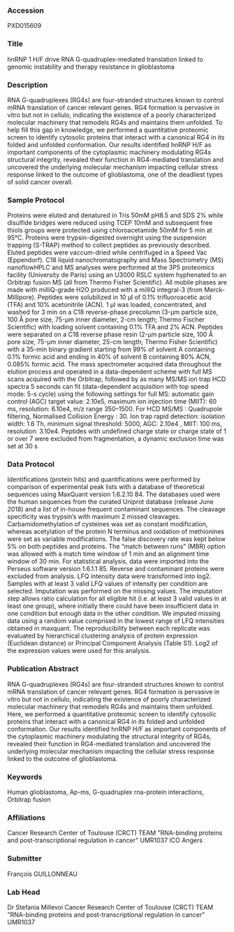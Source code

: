 ### Accession
PXD015609

### Title
hnRNP 1 H/F drive RNA G-quadruplex-mediated translation linked to genomic instability and therapy resistance in glioblastoma

### Description
RNA G-quadruplexes (RG4s) are four-stranded structures known to control mRNA translation of cancer relevant genes. RG4 formation is pervasive in vitro but not in cellulo, indicating the existence of a poorly characterized molecular machinery that remodels RG4s and maintains them unfolded. To help fill this gap in knowledge, we performed a quantitative proteomic screen to identify cytosolic proteins that interact with a canonical RG4 in its folded and unfolded conformation. Our results identified hnRNP H/F as important components of the cytoplasmic machinery modulating RG4s structural integrity, revealed their function in RG4-mediated translation and uncovered the underlying molecular mechanism impacting cellular stress response linked to the outcome of glioblastoma, one of the deadliest types of solid cancer overall.

### Sample Protocol
Proteins were eluted and denatured in Tris 50mM pH8.5 and SDS 2% while disulfide bridges were reduced using TCEP 10mM and subsequent free thiols groups were protected using chloroacetamide 50mM for 5 min at 95°C. Proteins were trypsin-digested overnight using the suspension trapping (S-TRAP) method to collect peptides as previously described. Eluted peptides were vaccum-dried while centrifuged in a Speed Vac (Eppendorf). C18 liquid nanochromatography and Mass Spectrometry (MS) nanoflowHPLC and MS analyses were performed at the 3P5 proteomics facility (University de Paris) using an U3000 RSLC system hyphenated to an Orbitrap fusion MS (all from Thermo Fisher Scientific). All mobile phases are made with milliQ-grade H2O produced with a milliQ integral-3 (from Merck-Millipore). Peptides were solubilized in 10 µl of 0.1% trifluoroacetic acid (TFA) and 10% acetonitrile (ACN). 1 µl was loaded, concentrated, and washed for 3 min on a C18 reverse-phase precolumn (3-µm particle size, 100 Å pore size, 75-µm inner diameter, 2-cm length; Thermo Fischer Scientific) with loading solvent containing 0.1% TFA and 2% ACN. Peptides were separated on a C18 reverse phase resin (2-µm particle size, 100 Å pore size, 75-µm inner diameter, 25-cm length; Thermo Fisher Scientific) with a 35-min binary gradient starting from 99% of solvent A containing 0.1% formic acid and ending in 40% of solvent B containing 80% ACN, 0.085% formic acid. The mass spectrometer acquired data throughout the elution process and operated in a data-dependent scheme with full MS scans acquired with the Orbitrap, followed by as many MS/MS ion trap HCD spectra 5 seconds can fit (data-dependent acquisition with top speed mode: 5-s cycle) using the following settings for full MS: automatic gain control (AGC) target value: 2.10e5, maximum ion injection time (MIIT): 60 ms, resolution: 6.10e4, m/z range 350–1500. For HCD MS/MS : Quadrupole filtering, Normalised Collision Energy : 30. Ion trap rapid detection: isolation width: 1.6 Th, minimum signal threshold: 5000, AGC: 2.10e4 , MIIT: 100 ms, resolution: 3.10e4. Peptides with undefined charge state or charge state of 1 or over 7 were excluded from fragmentation, a dynamic exclusion time was set at 30 s

### Data Protocol
Identifications (protein hits) and quantifications were performed by comparison of experimental peak lists with a database of theoretical sequences using MaxQuant version 1.6.2.10 84. The databases used were the human sequences from the curated Uniprot database (release June 2018) and a list of in-house frequent contaminant sequences. The cleavage specificity was trypsin’s with maximum 2 missed cleavages.  Carbamidomethylation of cysteines was set as constant modification, whereas acetylation of the protein N terminus and oxidation of methionines were set as variable modifications. The false discovery rate was kept below 5% on both peptides and proteins. The “match between runs” (MBR) option was allowed with a match time window of 1 min and an alignment time window of 30 min. For statistical analysis, data were imported into the Perseus software version 1.6.1.1 85. Reverse and contaminant proteins were excluded from analysis. LFQ intensity data were transformed into log2. Samples with at least 3 valid LFQ values of intensity per condition are selected. Imputation was performed on the missing values. The imputation step allows ratio calculation for all eligible hit (i.e. at least 3 valid values in at least one group), where initially there could have been insufficient data in one condition but enough data in the other condition. We imputed missing data using a random value comprised in the lowest range of LFQ intensities obtained in maxquant. The reproducibility between each replicate was evaluated by hierarchical clustering analysis of protein expression (Euclidean distance) or Principal Component Analysis (Table S1). Log2 of the expression values were used for this analysis.

### Publication Abstract
RNA G-quadruplexes (RG4s) are four-stranded structures known to control mRNA translation of cancer relevant genes. RG4 formation is pervasive in vitro but not in cellulo, indicating the existence of poorly characterized molecular machinery that remodels RG4s and maintains them unfolded. Here, we performed a quantitative proteomic screen to identify cytosolic proteins that interact with a canonical RG4 in its folded and unfolded conformation. Our results identified hnRNP H/F as important components of the cytoplasmic machinery modulating the&#xa0;structural integrity&#xa0;of RG4s, revealed their function in RG4-mediated translation and uncovered the underlying molecular mechanism impacting the&#xa0;cellular stress response linked to the outcome of glioblastoma.

### Keywords
Human glioblastoma, Ap-ms, G-quadruplex rna-protein interactions, Orbitrap fusion

### Affiliations
Cancer Research Center of Toulouse (CRCT) TEAM "RNA-binding proteins and post-transcriptional regulation in cancer" UMR1037
ICO Angers

### Submitter
François GUILLONNEAU

### Lab Head
Dr Stefania Millevoi
Cancer Research Center of Toulouse (CRCT) TEAM "RNA-binding proteins and post-transcriptional regulation in cancer" UMR1037



